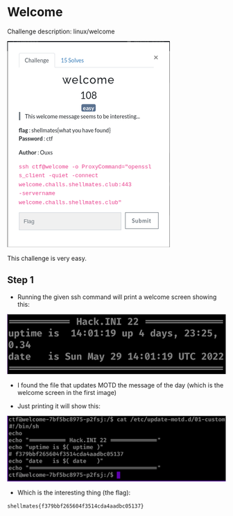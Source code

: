 # Welcome

Challenge description:
linux/welcome

![Welcome](welcome.png)

This challenge is very easy.

## Step 1
- Running the given ssh command will print a welcome screen showing this:

![Step 1a](step-1a.png)

- I found the file that updates MOTD the message of the day (which is the welcome screen in the first image)

- Just printing it will show this:

![Step 1b](step-1b.png)

- Which is the interesting thing (the flag):
```
shellmates{f379bbf265604f3514cda4aadbc05137}
```

